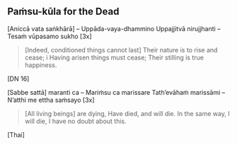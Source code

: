 ## Paṁsu-kūla for the Dead<a id="pamsu-kula-dead"></a>

[Aniccā vata saṅkhārā] – Uppāda-vaya-dhammino
Uppajjitvā nirujjhanti – Tesaṁ vūpasamo sukho [3x]

<div class="english">

> [Indeed, conditioned things cannot last]
> Their nature is to rise and cease; i
> Having arisen things must cease;
> Their stilling is true happiness.

</div>

[DN 16]

[Sabbe sattā] maranti ca – Mariṁsu ca marissare
Tath’evāhaṁ marissāmi – N’atthi me ettha saṁsayo [3x]

<div class="english">

> [All living beings] are dying,
> Have died, and will die.
> In the same way, I will die,
> I have no doubt about this.

</div>

[Thai]
